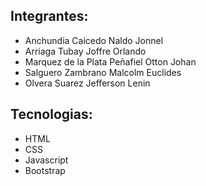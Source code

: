 
## Integrantes:
- Anchundia Caicedo Naldo Jonnel
- Arriaga Tubay Joffre Orlando
- Marquez de la Plata Peñafiel Otton Johan
- Salguero Zambrano Malcolm Euclides
- Olvera Suarez Jefferson Lenin

## Tecnologias:
- HTML
- CSS
- Javascript
- Bootstrap

